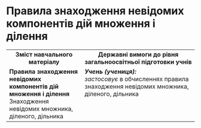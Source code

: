# Правила знаходження невідомих компонентів дій множення і ділення
<table>
  <tr>
    <td width="40%" align="center"><b>Зміст навчального матеріалу<b></td>
    <td width="60%" align="center"><b>Державні вимоги до рівня загальноосвітньої підготовки учнів</b></td>
  </tr>
  <tr>
    <td width="40%" style="vertical-align:top !important;"><b>Правила знаходження невідомих компонентів дій множення і ділення</b><br>
Знаходження невідомих множника, діленого, дільника<br></td>
    <td width="60%" style="vertical-align:top !important;"><i><b>Учень (учениця):</b></i><br>
<i>застосовує</i> в обчисленнях правила знаходження невідомих  множника, діленого, дільника<br></td>
  </tr>
</table>

